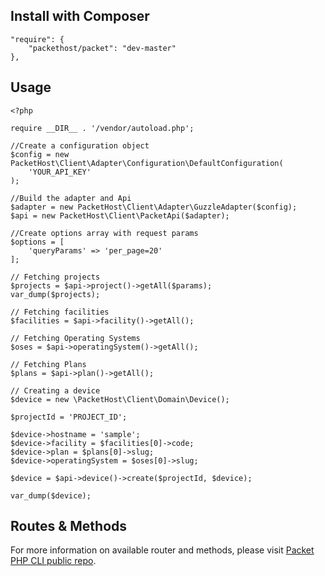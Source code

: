 <!-- <meta>
{
    "title":"PHP",
    "slug":"php",
    "description":"An official PHP client for the Packet API",
    "author":"Zalkar Ziiaidin",
    "github":"zalkar-z",
    "date": "2019/12/11",
    "tag":["PHP", "CLI"]
}
</meta> -->

## Install with Composer

```
"require": {
    "packethost/packet": "dev-master"
},
```

## Usage

```
<?php

require __DIR__ . '/vendor/autoload.php';

//Create a configuration object
$config = new PacketHost\Client\Adapter\Configuration\DefaultConfiguration(
    'YOUR_API_KEY'
);

//Build the adapter and Api
$adapter = new PacketHost\Client\Adapter\GuzzleAdapter($config);
$api = new PacketHost\Client\PacketApi($adapter);

//Create options array with request params
$options = [
    'queryParams' => 'per_page=20'
];

// Fetching projects
$projects = $api->project()->getAll($params);
var_dump($projects);

// Fetching facilities
$facilities = $api->facility()->getAll();

// Fetching Operating Systems
$oses = $api->operatingSystem()->getAll();

// Fetching Plans
$plans = $api->plan()->getAll();

// Creating a device
$device = new \PacketHost\Client\Domain\Device();

$projectId = 'PROJECT_ID';

$device->hostname = 'sample';
$device->facility = $facilities[0]->code;
$device->plan = $plans[0]->slug;
$device->operatingSystem = $oses[0]->slug;

$device = $api->device()->create($projectId, $device);

var_dump($device);

```

## Routes & Methods

For more information on available router and methods, please visit [Packet PHP CLI public repo](https://github.com/packethost/packet-php).

